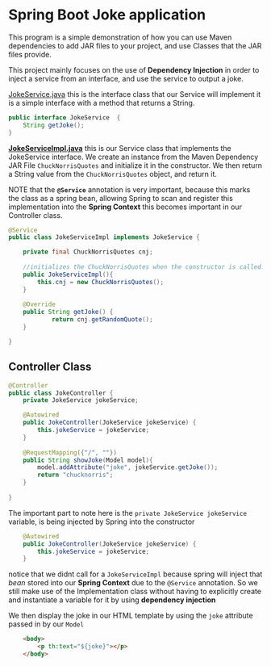 # Spring Boot Joke application

This program is a simple demonstration of how you can use Maven dependencies to add JAR files to your project, and use Classes that the JAR files provide.

This project mainly focuses on the use of __Dependency Injection__ in order to inject a service from an interface, and use the service to output a joke.

[JokeService.java](https://github.com/Ivanhola/Spring-Framework-Course-Learning/blob/master/Spring%20Udemy%20Course%20-%20Advanced/Joke%20application/src/main/java/com/ivanllamas/Joke/application/service/JokeService.java) this is the interface class that our Service will implement
it is a simple interface with a method that returns a String.
```Java
public interface JokeService  {
    String getJoke();
}
```

[__JokeServiceImpl.java__](https://github.com/Ivanhola/Spring-Framework-Course-Learning/blob/master/Spring%20Udemy%20Course%20-%20Advanced/Joke%20application/src/main/java/com/ivanllamas/Joke/application/service/JokeServiceImpl.java) this is our Service class that implements the JokeService interface.
We create an instance from the Maven Dependency JAR File `ChuckNorrisQuotes` and initialize it in the constructor. We then return a String value from the `ChuckNorrisQuotes` object, and return it.

NOTE that the __`@Service`__ annotation is very important, because this marks the class as a spring bean, allowing Spring to scan and register this implementation into the __Spring Context__ this becomes important in our Controller class.

```Java
@Service
public class JokeServiceImpl implements JokeService {

    private final ChuckNorrisQuotes cnj;
    
    //initializes the ChuckNorrisQuotes when the constructor is called. 
    public JokeServiceImpl(){
        this.cnj = new ChuckNorrisQuotes();
    }
    
    @Override
    public String getJoke() {
            return cnj.getRandomQuote();   
    }

}
```

## Controller Class

```Java
@Controller
public class JokeController {
    private JokeService jokeService;

    @Autowired
    public JokeController(JokeService jokeService) {
        this.jokeService = jokeService;
    }
    
    @RequestMapping({"/", ""})
    public String showJoke(Model model){
        model.addAttribute("joke", jokeService.getJoke());
        return "chucknorris";
    }
    
}
```

The important part to note here is the `private JokeService jokeService` variable, is being injected by Spring into the constructor
```Java
    @Autowired
    public JokeController(JokeService jokeService) {
        this.jokeService = jokeService;
    }
```

notice that we didnt call for a `JokeServiceImpl` because spring will inject that _bean_ stored into our __Spring Context__ due to the `@Service` annotation.
So we still make use of the Implementation class without having to explicitly create and instantiate a variable for it by using __dependency injection__


We then display the joke in our HTML template by using the `joke` attribute passed in by our `Model`
```HTML
    <body>
        <p th:text="${joke}"></p>
    </body>
```
